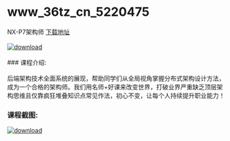 # www_36tz_cn_5220475
NX-P7架构师
[下载地址](http://www.36tz.cn/article/5220475 "下载地址")
<br/></br>[![download](http://36tz.cn/muke_img/2021_07_1-46-300x136.png "下载地址")](http://www.36tz.cn/article/5220475 "下载地址")
<br/></br>### 课程介绍:<br/></br>后端架构技术全面系统的展现，帮助同学们从全局视角掌握分布式架构设计方法，成为一个合格的架构师。我们用名师+好课来改变世界，打破业界严重缺乏顶层架构思维且仅靠疯狂堆叠知识点常见作法，初心不变，让每个人持续提升职业能力！

### 课程截图:
[![download](http://36tz.cn/muke_img/2021_07_2-43.png "下载地址")](http://www.36tz.cn/article/5220475 "下载地址")
